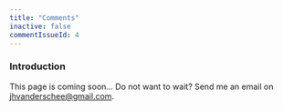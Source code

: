```yaml
---
title: "Comments"
inactive: false
commentIssueId: 4
---
```


### Introduction

This page is coming soon... Do not want to wait? Send me an email on <a href="mailto:jhvanderschee@gmail.com" style="color: #777777;">jhvanderschee@gmail.com</a>.